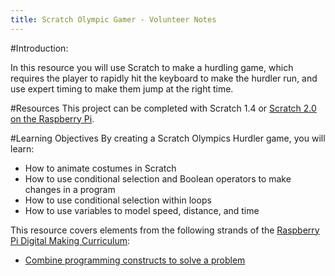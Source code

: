 ```yaml
---
title: Scratch Olympic Gamer - Volunteer Notes
---
```


#Introduction:

In this resource you will use Scratch to make a hurdling game, which requires the player to rapidly hit the keyboard to make the hurdler run, and use expert timing to make them jump at the right time.

#Resources
This project can be completed with Scratch 1.4 or [Scratch 2.0 on the Raspberry Pi](https://www.raspberrypi.org/learning/using-scratch2/).

#Learning Objectives
By creating a Scratch Olympics Hurdler game, you will learn:

+ How to animate costumes in Scratch
+ How to use conditional selection and Boolean operators to make changes in a program
+ How to use conditional selection within loops
+ How to use variables to model speed, distance, and time

This resource covers elements from the following strands of the [Raspberry Pi Digital Making Curriculum](https://www.raspberrypi.org/curriculum/):

+ [Combine programming constructs to solve a problem](https://www.raspberrypi.org/curriculum/programming/builder)
